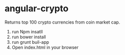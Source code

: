 # angular-crypto
Returns top 100 crypto currencies from coin market cap.

1. run Npm insatll
2. run bower install
3. run grunt buil-app
4. Open index.html in your browser
